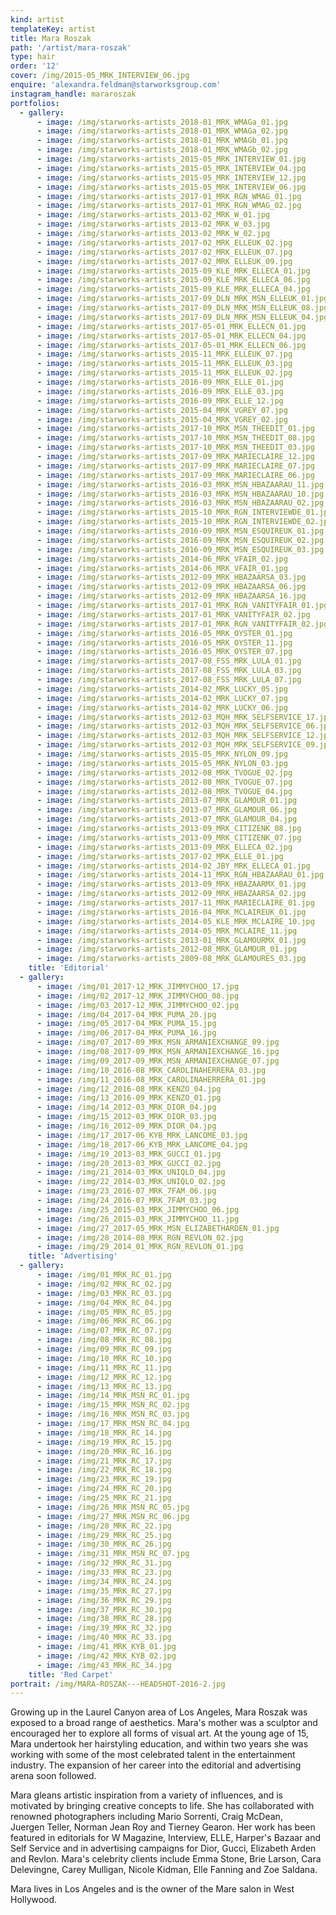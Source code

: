 ```yaml
---
kind: artist
templateKey: artist
title: Mara Roszak
path: '/artist/mara-roszak'
type: hair
order: '12'
cover: /img/2015-05_MRK_INTERVIEW_06.jpg
enquire: 'alexandra.feldman@starworksgroup.com'
instagram_handle: mararoszak
portfolios:
  - gallery:
      - image: /img/starworks-artists_2018-01_MRK_WMAGa_01.jpg
      - image: /img/starworks-artists_2018-01_MRK_WMAGa_02.jpg
      - image: /img/starworks-artists_2018-01_MRK_WMAGb_01.jpg
      - image: /img/starworks-artists_2018-01_MRK_WMAGb_02.jpg
      - image: /img/starworks-artists_2015-05_MRK_INTERVIEW_01.jpg
      - image: /img/starworks-artists_2015-05_MRK_INTERVIEW_04.jpg
      - image: /img/starworks-artists_2015-05_MRK_INTERVIEW_12.jpg
      - image: /img/starworks-artists_2015-05_MRK_INTERVIEW_06.jpg
      - image: /img/starworks-artists_2017-01_MRK_RGN_WMAG_01.jpg
      - image: /img/starworks-artists_2017-01_MRK_RGN_WMAG_02.jpg
      - image: /img/starworks-artists_2013-02_MRK_W_01.jpg
      - image: /img/starworks-artists_2013-02_MRK_W_03.jpg
      - image: /img/starworks-artists_2013-02_MRK_W_02.jpg
      - image: /img/starworks-artists_2017-02_MRK_ELLEUK_02.jpg
      - image: /img/starworks-artists_2017-02_MRK_ELLEUK_07.jpg
      - image: /img/starworks-artists_2017-02_MRK_ELLEUK_09.jpg
      - image: /img/starworks-artists_2015-09_KLE_MRK_ELLECA_01.jpg
      - image: /img/starworks-artists_2015-09_KLE_MRK_ELLECA_06.jpg
      - image: /img/starworks-artists_2015-09_KLE_MRK_ELLECA_04.jpg
      - image: /img/starworks-artists_2017-09_DLN_MRK_MSN_ELLEUK_01.jpg
      - image: /img/starworks-artists_2017-09_DLN_MRK_MSN_ELLEUK_08.jpg
      - image: /img/starworks-artists_2017-09_DLN_MRK_MSN_ELLEUK_04.jpg
      - image: /img/starworks-artists_2017-05-01_MRK_ELLECN_01.jpg
      - image: /img/starworks-artists_2017-05-01_MRK_ELLECN_04.jpg
      - image: /img/starworks-artists_2017-05-01_MRK_ELLECN_06.jpg
      - image: /img/starworks-artists_2015-11_MRK_ELLEUK_07.jpg
      - image: /img/starworks-artists_2015-11_MRK_ELLEUK_03.jpg
      - image: /img/starworks-artists_2015-11_MRK_ELLEUK_02.jpg
      - image: /img/starworks-artists_2016-09_MRK_ELLE_01.jpg
      - image: /img/starworks-artists_2016-09_MRK_ELLE_03.jpg
      - image: /img/starworks-artists_2016-09_MRK_ELLE_12.jpg
      - image: /img/starworks-artists_2015-04_MRK_VGREY_07.jpg
      - image: /img/starworks-artists_2015-04_MRK_VGREY_02.jpg
      - image: /img/starworks-artists_2017-10_MRK_MSN_THEEDIT_01.jpg
      - image: /img/starworks-artists_2017-10_MRK_MSN_THEEDIT_08.jpg
      - image: /img/starworks-artists_2017-10_MRK_MSN_THEEDIT_03.jpg
      - image: /img/starworks-artists_2017-09_MRK_MARIECLAIRE_12.jpg
      - image: /img/starworks-artists_2017-09_MRK_MARIECLAIRE_07.jpg
      - image: /img/starworks-artists_2017-09_MRK_MARIECLAIRE_06.jpg
      - image: /img/starworks-artists_2016-03_MRK_MSN_HBAZAARAU_11.jpg
      - image: /img/starworks-artists_2016-03_MRK_MSN_HBAZAARAU_10.jpg
      - image: /img/starworks-artists_2016-03_MRK_MSN_HBAZAARAU_02.jpg
      - image: /img/starworks-artists_2015-10_MRK_RGN_INTERVIEWDE_01.jpg
      - image: /img/starworks-artists_2015-10_MRK_RGN_INTERVIEWDE_02.jpg
      - image: /img/starworks-artists_2016-09_MRK_MSN_ESQUIREUK_01.jpg
      - image: /img/starworks-artists_2016-09_MRK_MSN_ESQUIREUK_02.jpg
      - image: /img/starworks-artists_2016-09_MRK_MSN_ESQUIREUK_03.jpg
      - image: /img/starworks-artists_2014-06_MRK_VFAIR_02.jpg
      - image: /img/starworks-artists_2014-06_MRK_VFAIR_01.jpg
      - image: /img/starworks-artists_2012-09_MRK_HBAZAARSA_03.jpg
      - image: /img/starworks-artists_2012-09_MRK_HBAZAARSA_06.jpg
      - image: /img/starworks-artists_2012-09_MRK_HBAZAARSA_16.jpg
      - image: /img/starworks-artists_2017-01_MRK_RGN_VANITYFAIR_01.jpg
      - image: /img/starworks-artists_2017-01_MRK_VANITYFAIR_02.jpg
      - image: /img/starworks-artists_2017-01_MRK_RGN_VANITYFAIR_02.jpg
      - image: /img/starworks-artists_2016-05_MRK_OYSTER_01.jpg
      - image: /img/starworks-artists_2016-05_MRK_OYSTER_11.jpg
      - image: /img/starworks-artists_2016-05_MRK_OYSTER_07.jpg
      - image: /img/starworks-artists_2017-08_FSS_MRK_LULA_01.jpg
      - image: /img/starworks-artists_2017-08_FSS_MRK_LULA_03.jpg
      - image: /img/starworks-artists_2017-08_FSS_MRK_LULA_07.jpg
      - image: /img/starworks-artists_2014-02_MRK_LUCKY_05.jpg
      - image: /img/starworks-artists_2014-02_MRK_LUCKY_07.jpg
      - image: /img/starworks-artists_2014-02_MRK_LUCKY_06.jpg
      - image: /img/starworks-artists_2012-03_MQH_MRK_SELFSERVICE_17.jpg
      - image: /img/starworks-artists_2012-03_MQH_MRK_SELFSERVICE_06.jpg
      - image: /img/starworks-artists_2012-03_MQH_MRK_SELFSERVICE_12.jpg
      - image: /img/starworks-artists_2012-03_MQH_MRK_SELFSERVICE_09.jpg
      - image: /img/starworks-artists_2015-05_MRK_NYLON_09.jpg
      - image: /img/starworks-artists_2015-05_MRK_NYLON_03.jpg
      - image: /img/starworks-artists_2012-08_MRK_TVOGUE_02.jpg
      - image: /img/starworks-artists_2012-08_MRK_TVOGUE_07.jpg
      - image: /img/starworks-artists_2012-08_MRK_TVOGUE_04.jpg
      - image: /img/starworks-artists_2013-07_MRK_GLAMOUR_01.jpg
      - image: /img/starworks-artists_2013-07_MRK_GLAMOUR_06.jpg
      - image: /img/starworks-artists_2013-07_MRK_GLAMOUR_04.jpg
      - image: /img/starworks-artists_2013-09_MRK_CITIZENK_08.jpg
      - image: /img/starworks-artists_2013-09_MRK_CITIZENK_07.jpg
      - image: /img/starworks-artists_2013-09_MRK_ELLECA_02.jpg
      - image: /img/starworks-artists_2017-02_MRK_ELLE_01.jpg
      - image: /img/starworks-artists_2014-02_JBY_MRK_ELLECA_01.jpg
      - image: /img/starworks-artists_2014-11_MRK_RGN_HBAZAARAU_01.jpg
      - image: /img/starworks-artists_2013-09_MRK_HBAZAARMX_01.jpg
      - image: /img/starworks-artists_2012-09_MRK_HBAZAARSA_02.jpg
      - image: /img/starworks-artists_2017-11_MRK_MARIECLAIRE_01.jpg
      - image: /img/starworks-artists_2016-04_MRK_MCLAIREUK_01.jpg
      - image: /img/starworks-artists_2014-05_KLE_MRK_MCLAIRE_10.jpg
      - image: /img/starworks-artists_2014-05_MRK_MCLAIRE_11.jpg
      - image: /img/starworks-artists_2013-01_MRK_GLAMOURMX_01.jpg
      - image: /img/starworks-artists_2012-08_MRK_GLAMOUR_01.jpg
      - image: /img/starworks-artists_2009-08_MRK_GLAMOURES_03.jpg
    title: 'Editorial'
  - gallery:
      - image: /img/01_2017-12_MRK_JIMMYCHOO_17.jpg
      - image: /img/02_2017-12_MRK_JIMMYCHOO_08.jpg
      - image: /img/03_2017-12_MRK_JIMMYCHOO_02.jpg
      - image: /img/04_2017-04_MRK_PUMA_20.jpg
      - image: /img/05_2017-04_MRK_PUMA_15.jpg
      - image: /img/06_2017-04_MRK_PUMA_16.jpg
      - image: /img/07_2017-09_MRK_MSN_ARMANIEXCHANGE_09.jpg
      - image: /img/08_2017-09_MRK_MSN_ARMANIEXCHANGE_16.jpg
      - image: /img/09_2017-09_MRK_MSN_ARMANIEXCHANGE_07.jpg
      - image: /img/10_2016-08_MRK_CAROLINAHERRERA_03.jpg
      - image: /img/11_2016-08_MRK_CAROLINAHERRERA_01.jpg
      - image: /img/12_2016-08_MRK_KENZO_04.jpg
      - image: /img/13_2016-09_MRK_KENZO_01.jpg
      - image: /img/14_2012-03_MRK_DIOR_04.jpg
      - image: /img/15_2012-03_MRK_DIOR_03.jpg
      - image: /img/16_2012-09_MRK_DIOR_04.jpg
      - image: /img/17_2017-06_KYB_MRK_LANCOME_03.jpg
      - image: /img/18_2017-06_KYB_MRK_LANCOME_04.jpg
      - image: /img/19_2013-03_MRK_GUCCI_01.jpg
      - image: /img/20_2013-03_MRK_GUCCI_02.jpg
      - image: /img/21_2014-03_MRK_UNIQLO_04.jpg
      - image: /img/22_2014-03_MRK_UNIQLO_02.jpg
      - image: /img/23_2016-07_MRK_7FAM_06.jpg
      - image: /img/24_2016-07_MRK_7FAM_03.jpg
      - image: /img/25_2015-03_MRK_JIMMYCHOO_06.jpg
      - image: /img/26_2015-03_MRK_JIMMYCHOO_11.jpg
      - image: /img/27_2017-05_MRK_MSN_ELIZABETHARDEN_01.jpg
      - image: /img/28_2014-08_MRK_RGN_REVLON_02.jpg
      - image: /img/29_2014_01_MRK_RGN_REVLON_01.jpg
    title: 'Advertising'
  - gallery:
      - image: /img/01_MRK_RC_01.jpg
      - image: /img/02_MRK_RC_02.jpg
      - image: /img/03_MRK_RC_03.jpg
      - image: /img/04_MRK_RC_04.jpg
      - image: /img/05_MRK_RC_05.jpg
      - image: /img/06_MRK_RC_06.jpg
      - image: /img/07_MRK_RC_07.jpg
      - image: /img/08_MRK_RC_08.jpg
      - image: /img/09_MRK_RC_09.jpg
      - image: /img/10_MRK_RC_10.jpg
      - image: /img/11_MRK_RC_11.jpg
      - image: /img/12_MRK_RC_12.jpg
      - image: /img/13_MRK_RC_13.jpg
      - image: /img/14_MRK_MSN_RC_01.jpg
      - image: /img/15_MRK_MSN_RC_02.jpg
      - image: /img/16_MRK_MSN_RC_03.jpg
      - image: /img/17_MRK_MSN_RC_04.jpg
      - image: /img/18_MRK_RC_14.jpg
      - image: /img/19_MRK_RC_15.jpg
      - image: /img/20_MRK_RC_16.jpg
      - image: /img/21_MRK_RC_17.jpg
      - image: /img/22_MRK_RC_18.jpg
      - image: /img/23_MRK_RC_19.jpg
      - image: /img/24_MRK_RC_20.jpg
      - image: /img/25_MRK_RC_21.jpg
      - image: /img/26_MRK_MSN_RC_05.jpg
      - image: /img/27_MRK_MSN_RC_06.jpg
      - image: /img/28_MRK_RC_22.jpg
      - image: /img/29_MRK_RC_25.jpg
      - image: /img/30_MRK_RC_26.jpg
      - image: /img/31_MRK_MSN_RC_07.jpg
      - image: /img/32_MRK_RC_31.jpg
      - image: /img/33_MRK_RC_23.jpg
      - image: /img/34_MRK_RC_24.jpg
      - image: /img/35_MRK_RC_27.jpg
      - image: /img/36_MRK_RC_29.jpg
      - image: /img/37_MRK_RC_30.jpg
      - image: /img/38_MRK_RC_28.jpg
      - image: /img/39_MRK_RC_32.jpg
      - image: /img/40_MRK_RC_33.jpg
      - image: /img/41_MRK_KYB_01.jpg
      - image: /img/42_MRK_KYB_02.jpg
      - image: /img/43_MRK_RC_34.jpg
    title: 'Red Carpet'
portrait: /img/MARA-ROSZAK---HEADSHOT-2016-2.jpg
---
```

Growing up in the Laurel Canyon area of Los Angeles, Mara Roszak was exposed to a broad range of aesthetics. Mara's mother was a sculptor and encouraged her to explore all forms of visual art. At the young age of 15, Mara undertook her hairstyling education, and within two years she was working with some of the most celebrated talent in the entertainment industry. The expansion of her career into the editorial and advertising arena soon followed.

Mara gleans artistic inspiration from a variety of influences, and is motivated by bringing creative concepts to life. She has collaborated with renowned photographers including Mario Sorrenti, Craig McDean, Juergen Teller, Norman Jean Roy and Tierney Gearon. Her work has been featured in editorials for W Magazine, Interview, ELLE, Harper's Bazaar and Self Service and in advertising campaigns for Dior, Gucci, Elizabeth Arden and Revlon. Mara's celebrity clients include Emma Stone, Brie Larson, Cara Delevingne, Carey Mulligan, Nicole Kidman, Elle Fanning and Zoe Saldana.

Mara lives in Los Angeles and is the owner of the Mare salon in West Hollywood.